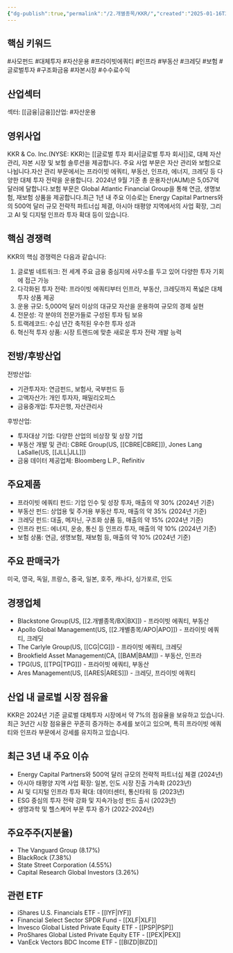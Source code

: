 ```yaml
---
{"dg-publish":true,"permalink":"/2.개별종목/KKR/","created":"2025-01-16T22:16:45.037+09:00","updated":"2025-07-29T21:37:04.810+09:00"}
---
```


## 핵심 키워드

#사모펀드 #대체투자 #자산운용 #프라이빗에쿼티 #인프라 #부동산 #크레딧 #보험 #글로벌투자 #구조화금융 #자본시장 #수수료수익

## 산업섹터

섹터: [[금융\|금융]]산업: #자산운용

## 영위사업

KKR & Co. Inc.(NYSE: KKR)는 [[글로벌 투자 회사\|글로벌 투자 회사]]로, 대체 자산 관리, 자본 시장 및 보험 솔루션을 제공합니다. 주요 사업 부문은 자산 관리와 보험으로 나뉩니다.자산 관리 부문에서는 프라이빗 에쿼티, 부동산, 인프라, 에너지, 크레딧 등 다양한 대체 투자 전략을 운용합니다. 2024년 9월 기준 총 운용자산(AUM)은 5,057억 달러에 달합니다.보험 부문은 Global Atlantic Financial Group을 통해 연금, 생명보험, 재보험 상품을 제공합니다.최근 1년 내 주요 이슈로는 Energy Capital Partners와의 500억 달러 규모 전략적 파트너십 체결, 아시아 태평양 지역에서의 사업 확장, 그리고 AI 및 디지털 인프라 투자 확대 등이 있습니다.

## 핵심 경쟁력

KKR의 핵심 경쟁력은 다음과 같습니다:

1. 글로벌 네트워크: 전 세계 주요 금융 중심지에 사무소를 두고 있어 다양한 투자 기회에 접근 가능
2. 다각화된 투자 전략: 프라이빗 에쿼티부터 인프라, 부동산, 크레딧까지 폭넓은 대체 투자 상품 제공
3. 운용 규모: 5,000억 달러 이상의 대규모 자산을 운용하여 규모의 경제 실현
4. 전문성: 각 분야의 전문가들로 구성된 투자 팀 보유
5. 트랙레코드: 수십 년간 축적된 우수한 투자 성과
6. 혁신적 투자 상품: 시장 트렌드에 맞춘 새로운 투자 전략 개발 능력

## 전방/후방산업

전방산업:

- 기관투자자: 연금펀드, 보험사, 국부펀드 등
- 고액자산가: 개인 투자자, 패밀리오피스
- 금융중개업: 투자은행, 자산관리사

후방산업:

- 투자대상 기업: 다양한 산업의 비상장 및 상장 기업
- 부동산 개발 및 관리: CBRE Group(US, [[CBRE\|CBRE]]), Jones Lang LaSalle(US, [[JLL\|JLL]])
- 금융 데이터 제공업체: Bloomberg L.P., Refinitiv

## 주요제품

- 프라이빗 에쿼티 펀드: 기업 인수 및 성장 투자, 매출의 약 30% (2024년 기준)
- 부동산 펀드: 상업용 및 주거용 부동산 투자, 매출의 약 35% (2024년 기준)
- 크레딧 펀드: 대출, 메자닌, 구조화 상품 등, 매출의 약 15% (2024년 기준)
- 인프라 펀드: 에너지, 운송, 통신 등 인프라 투자, 매출의 약 10% (2024년 기준)
- 보험 상품: 연금, 생명보험, 재보험 등, 매출의 약 10% (2024년 기준)

## 주요 판매국가

미국, 영국, 독일, 프랑스, 중국, 일본, 호주, 캐나다, 싱가포르, 인도

## 경쟁업체

- Blackstone Group(US, [[2.개별종목/BX\|BX]]) - 프라이빗 에쿼티, 부동산
- Apollo Global Management(US, [[2.개별종목/APO\|APO]]) - 프라이빗 에쿼티, 크레딧
- The Carlyle Group(US, [[CG\|CG]]) - 프라이빗 에쿼티, 크레딧
- Brookfield Asset Management(CA, [[BAM\|BAM]]) - 부동산, 인프라
- TPG(US, [[TPG\|TPG]]) - 프라이빗 에쿼티, 부동산
- Ares Management(US, [[ARES\|ARES]]) - 크레딧, 프라이빗 에쿼티

## 산업 내 글로벌 시장 점유율

KKR은 2024년 기준 글로벌 대체투자 시장에서 약 7%의 점유율을 보유하고 있습니다. 최근 3년간 시장 점유율은 꾸준히 증가하는 추세를 보이고 있으며, 특히 프라이빗 에쿼티와 인프라 부문에서 강세를 유지하고 있습니다.

## 최근 3년 내 주요 이슈

- Energy Capital Partners와 500억 달러 규모의 전략적 파트너십 체결 (2024년)
- 아시아 태평양 지역 사업 확장: 일본, 인도 시장 진출 가속화 (2023년)
- AI 및 디지털 인프라 투자 확대: 데이터센터, 통신타워 등 (2023년)
- ESG 중심의 투자 전략 강화 및 지속가능성 펀드 출시 (2023년)
- 생명과학 및 헬스케어 부문 투자 증가 (2022-2024년)

## 주요주주(지분율)

- The Vanguard Group (8.17%)
- BlackRock (7.38%)
- State Street Corporation (4.55%)
- Capital Research Global Investors (3.26%)

## 관련 ETF

- iShares U.S. Financials ETF - [[IYF\|IYF]]
- Financial Select Sector SPDR Fund - [[XLF\|XLF]]
- Invesco Global Listed Private Equity ETF - [[PSP\|PSP]]
- ProShares Global Listed Private Equity ETF - [[PEX\|PEX]]
- VanEck Vectors BDC Income ETF - [[BIZD\|BIZD]]